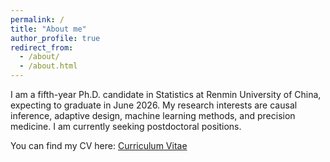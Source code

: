 ```yaml
---
permalink: /
title: "About me"
author_profile: true
redirect_from: 
  - /about/
  - /about.html
---
```


I am a fifth-year Ph.D. candidate in Statistics at Renmin University of China, expecting to graduate in June 2026. My research interests are causal inference, adaptive design, machine learning methods, and precision medicine. I am currently seeking postdoctoral positions.

You can find my CV here: [Curriculum Vitae](../assets/Likun_Zhang_CV.pdf)

